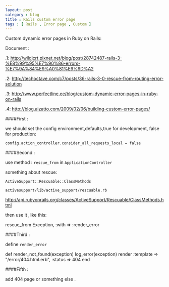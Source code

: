```yaml
---
layout: post
category : blog
title : Rails custom error page
tags : [ Rails , Error page , Custom ]
---
```

Custom dynamic error pages in Ruby on Rails:

Document :

.1: <http://wildjcrt.pixnet.net/blog/post/28742487-rails-3-%E8%99%95%E7%90%86-errors-%E7%9A%84%E9%A0%81%E9%9D%A2>

.2: <http://techoctave.com/c7/posts/36-rails-3-0-rescue-from-routing-error-solution>

.3: <http://www.perfectline.ee/blog/custom-dynamic-error-pages-in-ruby-on-rails>

.4: <http://blog.aizatto.com/2009/02/06/building-custom-error-pages/>

####First :

  we should set the config environment,defaults,true for development, false for production:

`config.action_controller.consider_all_requests_local = false`

####Second :

  use method : `rescue_from` in `ApplicationController`

  something about rescue:

`ActiveSupport::Rescuable::ClassMethods`

`activesupport/lib/active_support/rescuable.rb`

<http://api.rubyonrails.org/classes/ActiveSupport/Rescuable/ClassMethods.html>

then use it ,like this:

rescue_from Exception, :with => :render_error

####Third :

define `render_error`

  def render_not_found(exception)
    log_error(exception)
    render :template => "/error/404.html.erb", :status => 404
  end

####Fifth :

add 404 page or something else .
